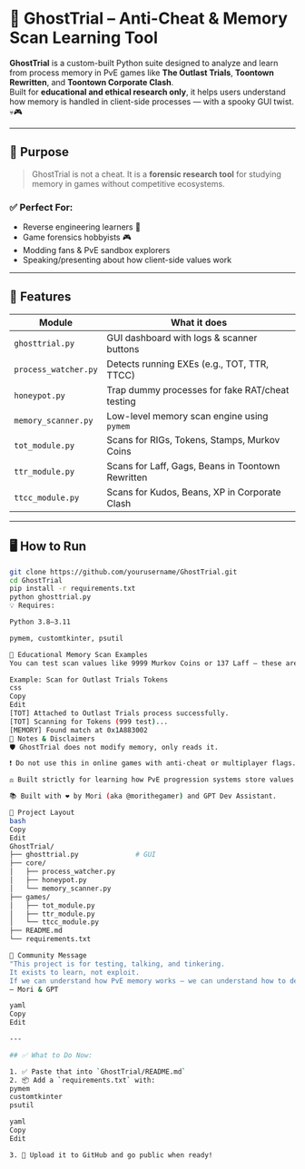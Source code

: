 # 👻 GhostTrial – Anti-Cheat & Memory Scan Learning Tool

**GhostTrial** is a custom-built Python suite designed to analyze and learn from process memory in PvE games like **The Outlast Trials**, **Toontown Rewritten**, and **Toontown Corporate Clash**.  
Built for **educational and ethical research only**, it helps users understand how memory is handled in client-side processes — with a spooky GUI twist. 💀🎮

---

## 🎯 Purpose

> GhostTrial is not a cheat. It is a **forensic research tool** for studying memory in games without competitive ecosystems.

### ✅ Perfect For:
- Reverse engineering learners 🧠
- Game forensics hobbyists 🎮
- Modding fans & PvE sandbox explorers
- Speaking/presenting about how client-side values work

---

## 💼 Features

| Module | What it does |
|--------|--------------|
| `ghosttrial.py` | GUI dashboard with logs & scanner buttons |
| `process_watcher.py` | Detects running EXEs (e.g., TOT, TTR, TTCC) |
| `honeypot.py` | Trap dummy processes for fake RAT/cheat testing |
| `memory_scanner.py` | Low-level memory scan engine using `pymem` |
| `tot_module.py` | Scans for RIGs, Tokens, Stamps, Murkov Coins |
| `ttr_module.py` | Scans for Laff, Gags, Beans in Toontown Rewritten |
| `ttcc_module.py` | Scans for Kudos, Beans, XP in Corporate Clash |

---

## 🖥️ How to Run

```bash
git clone https://github.com/yourusername/GhostTrial.git
cd GhostTrial
pip install -r requirements.txt
python ghosttrial.py
💡 Requires:

Python 3.8–3.11

pymem, customtkinter, psutil

🧪 Educational Memory Scan Examples
You can test scan values like 9999 Murkov Coins or 137 Laff — these are not hacks, they’re forensic targets.

Example: Scan for Outlast Trials Tokens
css
Copy
Edit
[TOT] Attached to Outlast Trials process successfully.
[TOT] Scanning for Tokens (999 test)...
[MEMORY] Found match at 0x1A883002
👻 Notes & Disclaimers
🛡️ GhostTrial does not modify memory, only reads it.

❗ Do not use this in online games with anti-cheat or multiplayer flags.

⚖️ Built strictly for learning how PvE progression systems store values.

📚 Built with ❤️ by Mori (aka @morithegamer) and GPT Dev Assistant.

📂 Project Layout
bash
Copy
Edit
GhostTrial/
├── ghosttrial.py              # GUI
├── core/
│   ├── process_watcher.py
│   ├── honeypot.py
│   └── memory_scanner.py
├── games/
│   ├── tot_module.py
│   ├── ttr_module.py
│   └── ttcc_module.py
├── README.md
└── requirements.txt

💙 Community Message
"This project is for testing, talking, and tinkering.
It exists to learn, not exploit.
If we can understand how PvE memory works — we can understand how to defend, balance, and fix games too."
— Mori & GPT

yaml
Copy
Edit

---

## ✅ What to Do Now:

1. ✅ Paste that into `GhostTrial/README.md`
2. 📦 Add a `requirements.txt` with:
pymem
customtkinter
psutil

yaml
Copy
Edit

3. 🐙 Upload it to GitHub and go public when ready!